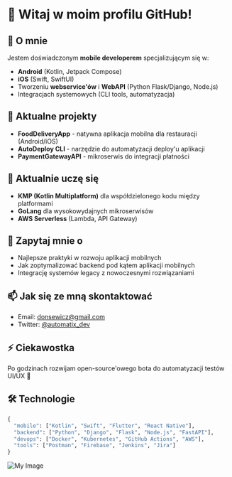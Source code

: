 # 👋 Witaj w moim profilu GitHub!

## 🚀 O mnie

Jestem doświadczonym **mobile developerem** specjalizującym się w:
- **Android** (Kotlin, Jetpack Compose)
- **iOS** (Swift, SwiftUI)
- Tworzeniu **webservice'ów** i **WebAPI** (Python Flask/Django, Node.js)
- Integracjach systemowych (CLI tools, automatyzacja)

## 🔭 Aktualne projekty

- **FoodDeliveryApp** - natywna aplikacja mobilna dla restauracji (Android/iOS)
- **AutoDeploy CLI** - narzędzie do automatyzacji deploy'u aplikacji
- **PaymentGatewayAPI** - mikroserwis do integracji płatności

## 🌱 Aktualnie uczę się

- **KMP (Kotlin Multiplatform)** dla współdzielonego kodu między platformami
- **GoLang** dla wysokowydajnych mikroserwisów
- **AWS Serverless** (Lambda, API Gateway)

## 💬 Zapytaj mnie o

- Najlepsze praktyki w rozwoju aplikacji mobilnych
- Jak zoptymalizować backend pod kątem aplikacji mobilnych
- Integrację systemów legacy z nowoczesnymi rozwiązaniami

## 📫 Jak się ze mną skontaktować

- Email: donsewicz@gmail.com
- Twitter: [@automatix_dev](https://twitter.com/automatix_dev)

## ⚡ Ciekawostka

Po godzinach rozwijam open-source'owego bota do automatyzacji testów UI/UX 🚀

## 🛠 Technologie

```python
{
  "mobile": ["Kotlin", "Swift", "Flutter", "React Native"],
  "backend": ["Python", "Django", "Flask", "Node.js", "FastAPI"],
  "devops": ["Docker", "Kubernetes", "GitHub Actions", "AWS"],
  "tools": ["Postman", "Firebase", "Jenkins", "Jira"]
}
```
![My Image](https://wezcloud.com/assets/readme.md.png)
